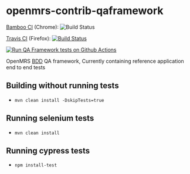 # openmrs-contrib-qaframework

[Bamboo CI](https://ci.openmrs.org/browse/CONTRIB-QA) (Chrome): ![Build Status](https://ci.openmrs.org/plugins/servlet/wittified/build-status/CONTRIB-QA)

[Travis CI](https://travis-ci.org/github/openmrs/openmrs-contrib-qaframework) (Firefox): [![Build Status](https://travis-ci.org/openmrs/openmrs-contrib-qaframework.svg?branch=master)](https://travis-ci.org/openmrs/openmrs-contrib-qaframework/branches)

[![Run QA Framework tests on Github Actions](https://github.com/openmrs/openmrs-contrib-qaframework/actions/workflows/qa.yml/badge.svg?branch=master)](https://github.com/openmrs/openmrs-contrib-qaframework/actions/workflows/qa.yml)

OpenMRS [BDD](https://en.wikipedia.org/wiki/Behavior-driven_development) QA framework, Currently containing reference application end to end tests

## Building without running tests
- `mvn clean install -DskipTests=true`

## Running selenium tests
- `mvn clean install`

## Running cypress tests
- `npm install-test`
